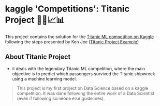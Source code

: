 # kaggle 'Competitions': Titanic Project 👩‍💻📈📊

This project contains the solution for the  [Titanic ML competition on Kaggle](https://www.kaggle.com/c/titanic) following the steps presented by Ken Jee ([Titanic Project Example](https://www.kaggle.com/kenjee/titanic-project-example))

## About Titanic Project

- it deals with the legendary Titanic ML competition, where the main objective is to predict which passengers survived the Titanic shipwreck using a machine learning model.

> This project is my first project on Data Science based on a kaggle competition. It was done following the entire work of a Data Scientist (even if following someone else guidelines).
